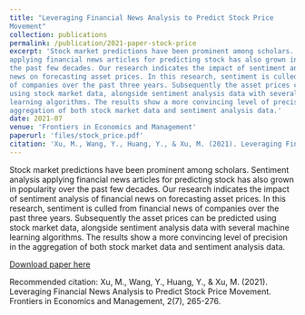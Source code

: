 ```yaml
---
title: "Leveraging Financial News Analysis to Predict Stock Price
Movement"
collection: publications
permalink: /publication/2021-paper-stock-price
excerpt: 'Stock market predictions have been prominent among scholars. Sentiment analysis
applying financial news articles for predicting stock has also grown in popularity over
the past few decades. Our research indicates the impact of sentiment analysis of financial
news on forecasting asset prices. In this research, sentiment is culled from financial news
of companies over the past three years. Subsequently the asset prices can be predicted
using stock market data, alongside sentiment analysis data with several machine
learning algorithms. The results show a more convincing level of precision in the
aggregation of both stock market data and sentiment analysis data.'
date: 2021-07
venue: 'Frontiers in Economics and Management'
paperurl: 'files/stock_price.pdf'
citation: 'Xu, M., Wang, Y., Huang, Y., & Xu, M. (2021). Leveraging Financial News Analysis to Predict Stock Price Movement. Frontiers in Economics and Management, 2(7), 265-276.'
---
```

Stock market predictions have been prominent among scholars. Sentiment analysis
applying financial news articles for predicting stock has also grown in popularity over
the past few decades. Our research indicates the impact of sentiment analysis of financial
news on forecasting asset prices. In this research, sentiment is culled from financial news
of companies over the past three years. Subsequently the asset prices can be predicted
using stock market data, alongside sentiment analysis data with several machine
learning algorithms. The results show a more convincing level of precision in the
aggregation of both stock market data and sentiment analysis data.

[Download paper here](files/stock_price.pdf)

Recommended citation: Xu, M., Wang, Y., Huang, Y., & Xu, M. (2021). Leveraging Financial News Analysis to Predict Stock Price Movement. Frontiers in Economics and Management, 2(7), 265-276.